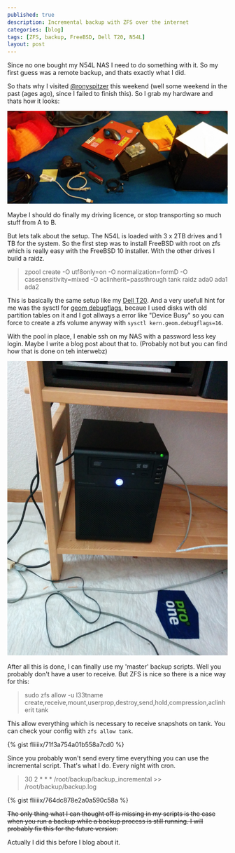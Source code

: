 ```yaml
---
published: true
description: Incremental backup with ZFS over the internet
categories: [blog]
tags: [ZFS, backup, FreeBSD, Dell T20, N54L]
layout: post
---
```


Since no one bought my N54L NAS I need to do something with it. So my first guess was a remote backup, and thats exactly
what I did.

So thats why I visited [@ronyspitzer][1] this weekend (well some weekend in the past (ages ago), since I failed to finish this). So I grab my hardware and thats how it looks:

![hardware relocation][2]

Maybe I should do finally my driving licence, or stop transporting so much stuff from A to B.


But lets talk about the setup. The N54L is loaded with 3 x 2TB drives and 1 TB for the system. So the first step was to install FreeBSD with root on zfs which is really easy with the FreeBSD 10 installer. With the other drives I build a raidz.

> zpool create -O utf8only=on -O normalization=formD -O casesensitivity=mixed -O aclinherit=passthrough tank raidz ada0 ada1 ada2

This is basically the same setup like my [Dell T20][3]. And a very usefull hint for me was the sysctl for [geom debugflags][4], becaue I used disks with old partition tables on it and I got allways a error like "Device Busy" so you can force to create a
zfs volume anyway with `sysctl kern.geom.debugflags=16`.

With the pool in place, I enable ssh on my NAS with a password less key login.
Maybe I write a blog post about that to. (Probably not but you can find how that is done on teh interwebz)

![remote server][5]

After all this is done, I can finally use my 'master' backup scripts. Well you probably don't have a user to receive. But ZFS is nice so there is a nice way for this:

> sudo zfs allow -u l33tname create,receive,mount,userprop,destroy,send,hold,compression,aclinherit tank

This allow everything which is necessary to receive snapshots on tank. You can check your config with `zfs allow tank`.

{% gist fliiiix/71f3a754a01b558a7cd0 %}

Since you probably won't send every time everything you can use the incremental script. That's what I do.
Every night with cron.

> 30 2 * * * /root/backup/backup_incremental >> /root/backup/backup.log

{% gist fliiiix/764dc878e2a0a590c58a %}

<s>The only thing what I can thought off is missing in my scripts is the case when you run a backup while a backup process is still running.
I will probably fix this for the future version.</s>


Actually I did this before I blog about it.


  [1]: https://twitter.com/ronyspitzer
  [2]: /blog-bilder/2015-02-28-ZFS-remote-backup.jpg
  [3]: http://l33tsource.com/blog/2014/07/16/Dell-T20-Review/
  [4]: http://www.freebsdonline.com/content/view/731/506/
  [5]: /blog-bilder/2015-02-28-ZFS-remote-backup-remote.jpg

